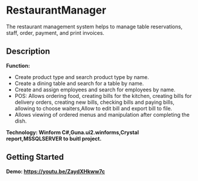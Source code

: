 # RestaurantManager
The restaurant management system helps to manage table reservations, staff, order, payment, and print invoices.

## Description
<b>Function:</b><br>
* Create product type and search product type by name. <br>
* Create a dining table and search for a table by name.<br>
* Create and assign employees and search for employees by name.<br>
* POS: Allows ordering food, creating bills for the kitchen, creating bills for delivery orders, creating new bills, checking bills and paying bills, allowing to choose waiters,Allow to edit bill and export bill to file.
* Allows viewing of ordered menus and manipulation after completing the dish.<br>
<b>
Technology:
Winform C#,Guna.ui2.winforms,Crystal report,MSSQLSERVER to buitl project.<br>

## Getting Started

Demo: https://youtu.be/ZaydXHkww7c
